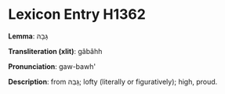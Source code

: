 # Lexicon Entry H1362

**Lemma**: גָּבָהּ

**Transliteration (xlit)**: gâbâhh

**Pronunciation**: gaw-bawh'

**Description**:
from גָּבַהּ; lofty (literally or figuratively); high, proud.
